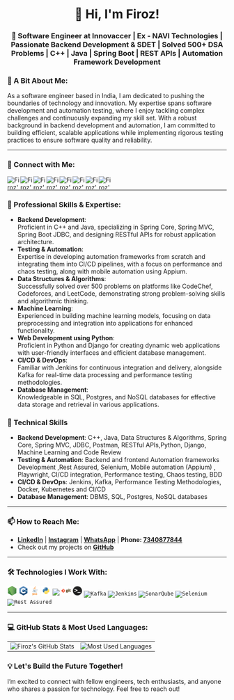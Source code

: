 <h1 align="center">👋 Hi, I'm Firoz!</h1>
<h3 align="center">🚀 Software Engineer at Innovaccer | Ex - NAVI Technologies | Passionate Backend Development & SDET | Solved 500+ DSA Problems | C++ | Java | Spring Boot | REST APIs | Automation Framework Development </h3>

### 🌟 A Bit About Me:
As a software engineer based in India, I am dedicated to pushing the boundaries of technology and innovation. My expertise spans software development and automation testing, where I enjoy tackling complex challenges and continuously expanding my skill set. With a robust background in backend development and automation, I am committed to building efficient, scalable applications while implementing rigorous testing practices to ensure software quality and reliability.

---
### 🔗 Connect with Me:
<a href="https://www.linkedin.com/in/firoz-kumar-163264188/" title="LinkedIn">
  <img align="left" alt="Firoz's LinkedIn" width="30px" height="30px" src="https://cdn.jsdelivr.net/npm/simple-icons@v3/icons/linkedin.svg" />
</a>
<a href="https://leetcode.com/u/FirozMars/" title="LeetCode">
  <img align="left" alt="Firoz's LeetCode" width="30px" height="30px" src="https://cdn.jsdelivr.net/npm/simple-icons@v3/icons/leetcode.svg" />
</a>
<a href="https://www.geeksforgeeks.org/user/firoz_kumar/" title="GeeksforGeeks">
  <img align="left" alt="Firoz's GeeksforGeeks" width="30px" height="30px" src="https://cdn.jsdelivr.net/npm/simple-icons@v3/icons/geeksforgeeks.svg" />
</a>
<a href="https://www.codechef.com/users/firozzz" title="CodeChef">
  <img align="left" alt="Firoz's CodeChef" width="30px" height="30px" src="https://cdn.jsdelivr.net/npm/simple-icons@v3/icons/codechef.svg" />
</a>
<a href="https://www.hackerrank.com/profile/firozbhaikardar1" title="HackerRank">
  <img align="left" alt="Firoz's HackerRank" width="30px" height="30px" src="https://cdn.jsdelivr.net/npm/simple-icons@v3/icons/hackerrank.svg" />
</a>
<a href="https://codeforces.com/profile/__t___l__e__" title="Codeforces">
  <img align="left" alt="Firoz's Codeforces" width="30px" height="30px" src="https://cdn.jsdelivr.net/npm/simple-icons@v3/icons/codeforces.svg" />
</a>
<a href="https://www.hackerearth.com/@firozbhai/" title="HackerEarth">
  <img align="left" alt="Firoz's HackerEarth" width="30px" height="30px" src="https://cdn.jsdelivr.net/npm/simple-icons@v3/icons/hackerearth.svg" />
</a>
<a href="https://www.instagram.com/firoz.baa/" title="Instagram">
  <img align="left" alt="Firoz's Instagram" width="30px" height="30px" src="https://cdn.jsdelivr.net/npm/simple-icons@v3/icons/instagram.svg" />
</a>
<br />

---

### 🧠 Professional Skills & Expertise:

- **Backend Development**:  
  Proficient in C++ and Java, specializing in Spring Core, Spring MVC, Spring Boot JDBC, and designing RESTful APIs for robust application architecture.
- **Testing & Automation**:  
  Expertise in developing automation frameworks from scratch and integrating them into CI/CD pipelines, with a focus on performance and chaos testing, along with mobile automation using Appium.
- **Data Structures & Algorithms**:  
  Successfully solved over 500 problems on platforms like CodeChef, Codeforces, and LeetCode, demonstrating strong problem-solving skills and algorithmic thinking.
- **Machine Learning**:  
  Experienced in building machine learning models, focusing on data preprocessing and integration into applications for enhanced functionality.
- **Web Development using Python**:  
  Proficient in Python and Django for creating dynamic web applications with user-friendly interfaces and efficient database management.
- **CI/CD & DevOps**:  
  Familiar with Jenkins for continuous integration and delivery, alongside Kafka for real-time data processing and performance testing methodologies.
- **Database Management**:  
  Knowledgeable in SQL, Postgres, and NoSQL databases for effective data storage and retrieval in various applications.

### 🧠 Technical Skills

- **Backend Development**: C++, Java, Data Structures & Algorithms, Spring Core, Spring MVC, JDBC, Postman, RESTful APIs,Python, Django, Machine Learning and Code Review
- **Testing & Automation**: Backend and frontend Automation frameworks Development ,Rest Assured, Selenium, Mobile automation (Appium) , Playwright, CI/CD integration, Performance testing, Chaos testing, BDD
- **CI/CD & DevOps**: Jenkins, Kafka, Performance Testing Methodologies, Docker, Kubernetes and CI/CD
- **Database Management**: DBMS, SQL, Postgres, NoSQL databases
---

### 📫 How to Reach Me:
- **[LinkedIn](https://www.linkedin.com/in/firoz-kumar-163264188/)** | **[Instagram](https://www.instagram.com/firoz.baa/)** | **[WhatsApp](https://wa.me/wr/7GVK6IJ4CWRNG1)** | **Phone: [7340877844](tel:7340877844)**
- Check out my projects on **[GitHub](https://github.com/Firoz-Thakur?tab=repositories)**

---

### 🛠️ Technologies I Work With:
<code><img height="22" src="https://raw.githubusercontent.com/github/explore/80688e429a7d4ef2fca1e82350fe8e3517d3494d/topics/nodejs/nodejs.png"></code>
<code><img height="22" src="https://raw.githubusercontent.com/github/explore/80688e429a7d4ef2fca1e82350fe8e3517d3494d/topics/cpp/cpp.png"></code>
<code><img height="22" src="https://raw.githubusercontent.com/github/explore/80688e429a7d4ef2fca1e82350fe8e3517d3494d/topics/java/java.png"></code>
<code><img height="22" src="https://raw.githubusercontent.com/github/explore/80688e429a7d4ef2fca1e82350fe8e3517d3494d/topics/python/python.png"></code>
<code><img height="22" src="https://raw.githubusercontent.com/github/explore/80688e429a7d4ef2fca1e82350fe8e3517d3494d/topics/postgres/postgres.png"></code>
<code><img height="22" src="https://raw.githubusercontent.com/github/explore/80688e429a7d4ef2fca1e82350fe8e3517d3494d/topics/git/git.png"></code>
<code><img height="22" src="https://raw.githubusercontent.com/github/explore/80688e429a7d4ef2fca1e82350fe8e3517d3494d/topics/terminal/terminal.png"></code>
<code><img height="22" src="https://upload.wikimedia.org/wikipedia/commons/d/d2/Apache_Kafka_logo.svg" width="22px" alt="Kafka"></code>
<code><img height="22" src="https://upload.wikimedia.org/wikipedia/commons/4/47/Jenkins_logo.svg" width="22px" alt="Jenkins"></code>
<code><img height="22" src="https://www.sonarqube.org/images/sonar-logo.svg" width="22px" alt="SonarQube"></code>
<code><img height="22" src="https://www.selenium.dev/images/selenium_logo_square_green.png" width="22px" alt="Selenium"></code>
<code><img height="22" src="https://rest-assured.io/images/logo.png" width="22px" alt="Rest Assured"></code>

---
### 💻 GitHub Stats & Most Used Languages:
<table>
  <tr>
    <td>
      <img src="https://github-readme-stats.vercel.app/api?username=Firoz-Thakur&include_all_commits=true&theme=radical" alt="Firoz's GitHub Stats" width="450" />
    </td>
    <td>
      <img src="https://github-readme-stats.vercel.app/api/top-langs/?username=Firoz-Thakur&layout=compact&theme=radical" alt="Most Used Languages" width="450" />
    </td>
  </tr>
</table>


### 💡 Let's Build the Future Together!
I’m excited to connect with fellow engineers, tech enthusiasts, and anyone who shares a passion for technology. Feel free to reach out!
